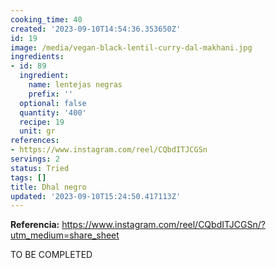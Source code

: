```yaml
---
cooking_time: 40
created: '2023-09-10T14:54:36.353650Z'
id: 19
image: /media/vegan-black-lentil-curry-dal-makhani.jpg
ingredients:
- id: 89
  ingredient:
    name: lentejas negras
    prefix: ''
  optional: false
  quantity: '400'
  recipe: 19
  unit: gr
references:
- https://www.instagram.com/reel/CQbdITJCGSn
servings: 2
status: Tried
tags: []
title: Dhal negro
updated: '2023-09-10T15:24:50.417113Z'
---
```


**Referencia:**
https://www.instagram.com/reel/CQbdITJCGSn/?utm_medium=share_sheet

TO BE COMPLETED
